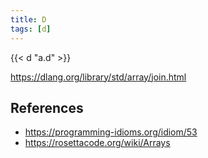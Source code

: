 ```yaml
---
title: D
tags: [d]
---
```


{{< d "a.d" >}}

<https://dlang.org/library/std/array/join.html>

## References

- <https://programming-idioms.org/idiom/53>
- <https://rosettacode.org/wiki/Arrays>
